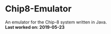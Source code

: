 # Chip8-Emulator
An emulator for the Chip-8 system written in Java.  
**Last worked on: 2019-05-23**

